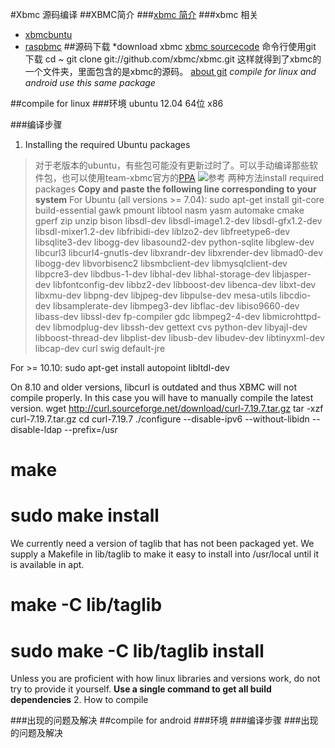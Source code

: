 #Xbmc 源码编译
##XBMC简介
###[xbmc 简介](http://xbmc.org/about/)
###xbmc 相关
* [xbmcbuntu](http://wiki.xbmc.org/?title=XBMCbuntu)
* [raspbmc](http://www.raspbmc.com/about/)
##源码下载
*download xbmc
[xbmc sourcecode](http://xbmc.org/download/)
命令行使用git 下载
    cd ~
    git clone git://github.com/xbmc/xbmc.git
这样就得到了xbmc的一个文件夹，里面包含的是xbmc的源码。
[about git](http://baike.baidu.com/view/1531489.htm#1)
*compile for linux and android use this same package*

##compile for linux
###环境
ubuntu 12.04 64位 x86

###编译步骤
1. Installing the required Ubuntu packages
>    对于老版本的ubuntu，有些包可能没有更新过时了。可以手动编译那些软件包，也可以使用team-xbmc官方的[PPA](http://launchpad.net/~team-xbmc/+archive/ppa)
    ![参考](https://github.com/simonclouds/MyFirst/Selection_005.png)
>    两种方法install required packages
**Copy and paste the following line corresponding to your system**
For Ubuntu (all versions >= 7.04):
    sudo apt-get install git-core build-essential gawk pmount libtool nasm yasm automake cmake gperf zip unzip bison libsdl-dev libsdl-image1.2-dev libsdl-gfx1.2-dev libsdl-mixer1.2-dev libfribidi-dev liblzo2-dev libfreetype6-dev libsqlite3-dev libogg-dev libasound2-dev python-sqlite libglew-dev libcurl3 libcurl4-gnutls-dev libxrandr-dev libxrender-dev libmad0-dev libogg-dev libvorbisenc2 libsmbclient-dev libmysqlclient-dev libpcre3-dev libdbus-1-dev libhal-dev libhal-storage-dev libjasper-dev libfontconfig-dev libbz2-dev libboost-dev libenca-dev libxt-dev libxmu-dev libpng-dev libjpeg-dev libpulse-dev mesa-utils libcdio-dev libsamplerate-dev libmpeg3-dev libflac-dev libiso9660-dev libass-dev libssl-dev fp-compiler gdc libmpeg2-4-dev libmicrohttpd-dev libmodplug-dev libssh-dev gettext cvs python-dev libyajl-dev libboost-thread-dev libplist-dev libusb-dev libudev-dev libtinyxml-dev libcap-dev curl swig default-jre

For >= 10.10:
    sudo apt-get install autopoint libltdl-dev

On 8.10 and older versions, libcurl is outdated and thus XBMC will not compile properly.
In this case you will have to manually compile the latest version.
    wget http://curl.sourceforge.net/download/curl-7.19.7.tar.gz
    tar -xzf curl-7.19.7.tar.gz
    cd curl-7.19.7
    ./configure --disable-ipv6 --without-libidn --disable-ldap --prefix=/usr
   # make
   # sudo make install

We currently need a version of taglib that has not been packaged yet. We supply a Makefile in
lib/taglib to make it easy to install into /usr/local until it is available in apt.

   # make -C lib/taglib
   # sudo make -C lib/taglib install

Unless you are proficient with how linux libraries and versions work, do not
try to provide it yourself.
    **Use a single command to get all build dependencies**
2. How to compile

###出现的问题及解决
##compile for android 
###环境
###编译步骤
###出现的问题及解决






